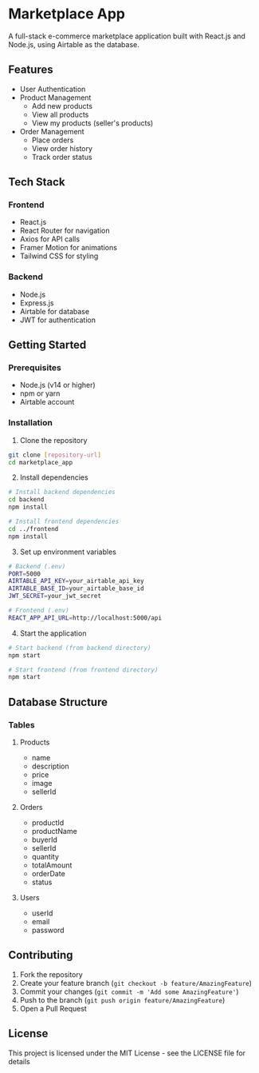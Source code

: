 # Marketplace App

A full-stack e-commerce marketplace application built with React.js and Node.js, using Airtable as the database.

## Features

- User Authentication
- Product Management
  - Add new products
  - View all products
  - View my products (seller's products)
- Order Management
  - Place orders
  - View order history
  - Track order status

## Tech Stack

### Frontend
- React.js
- React Router for navigation
- Axios for API calls
- Framer Motion for animations
- Tailwind CSS for styling

### Backend
- Node.js
- Express.js
- Airtable for database
- JWT for authentication

## Getting Started

### Prerequisites
- Node.js (v14 or higher)
- npm or yarn
- Airtable account

### Installation

1. Clone the repository
```bash
git clone [repository-url]
cd marketplace_app
```

2. Install dependencies
```bash
# Install backend dependencies
cd backend
npm install

# Install frontend dependencies
cd ../frontend
npm install
```

3. Set up environment variables
```bash
# Backend (.env)
PORT=5000
AIRTABLE_API_KEY=your_airtable_api_key
AIRTABLE_BASE_ID=your_airtable_base_id
JWT_SECRET=your_jwt_secret

# Frontend (.env)
REACT_APP_API_URL=http://localhost:5000/api
```

4. Start the application
```bash
# Start backend (from backend directory)
npm start

# Start frontend (from frontend directory)
npm start
```

## Database Structure

### Tables
1. Products
   - name
   - description
   - price
   - image
   - sellerId

2. Orders
   - productId
   - productName
   - buyerId
   - sellerId
   - quantity
   - totalAmount
   - orderDate
   - status

3. Users
   - userId
   - email
   - password

## Contributing

1. Fork the repository
2. Create your feature branch (`git checkout -b feature/AmazingFeature`)
3. Commit your changes (`git commit -m 'Add some AmazingFeature'`)
4. Push to the branch (`git push origin feature/AmazingFeature`)
5. Open a Pull Request

## License

This project is licensed under the MIT License - see the LICENSE file for details